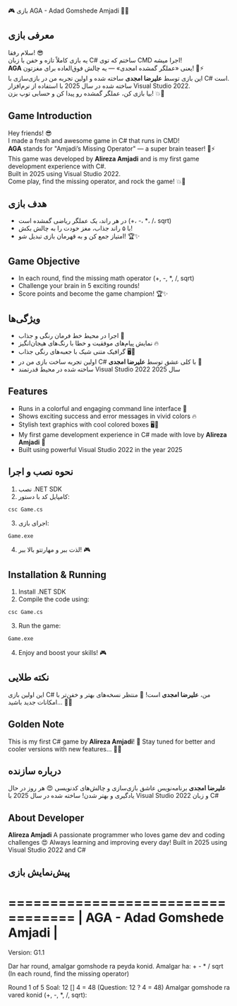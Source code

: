 
🎮 بازی AGA - Adad Gomshede Amjadi 🎉🔥


معرفی بازی
-----------
سلام رفقا! 😎  
یه بازی کاملاً تازه و خفن با زبان C# ساختم که توی CMD اجرا میشه!  
**AGA** یعنی «عملگر گمشده امجدی» — یه چالش فوق‌العاده برای مغزتون! 🧠⚡  
این بازی توسط **علیرضا امجدی** ساخته شده و اولین تجربه من در بازی‌سازی با C# است.  
ساخته شده در سال 2025 با استفاده از نرم‌افزار Visual Studio 2022.  
بیا بازی کن، عملگر گمشده رو پیدا کن و حسابی توپ بزن! 💥🎯


Game Introduction
-----------------
Hey friends! 😎  
I made a fresh and awesome game in C# that runs in CMD!  
**AGA** stands for "Amjadi’s Missing Operator" — a super brain teaser! 🧠⚡  
This game was developed by **Alireza Amjadi** and is my first game development experience with C#.  
Built in 2025 using Visual Studio 2022.  
Come play, find the missing operator, and rock the game! 💥🎯


هدف بازی
---------
- در هر راند، یک عملگر ریاضی گمشده است (+، -، *، /، sqrt)  
- با ۵ راند جذاب، مغز خودت را به چالش بکش!  
- امتیاز جمع کن و به قهرمان بازی تبدیل شو! 🏆✨


Game Objective
---------------
- In each round, find the missing math operator (+, -, *, /, sqrt)  
- Challenge your brain in 5 exciting rounds!  
- Score points and become the game champion! 🏆✨


ویژگی‌ها
---------
- اجرا در محیط خط فرمان رنگی و جذاب 🌈  
- نمایش پیام‌های موفقیت و خطا با رنگ‌های هیجان‌انگیز 🔥  
- گرافیک متنی شیک با جعبه‌های رنگی جذاب 🖥️🎨  
- اولین تجربه ساخت بازی من در C# با کلی عشق توسط **علیرضا امجدی** 💙  
- ساخته شده در محیط قدرتمند Visual Studio 2022 سال 2025


Features
---------
- Runs in a colorful and engaging command line interface 🌈  
- Shows exciting success and error messages in vivid colors 🔥  
- Stylish text graphics with cool colored boxes 🖥️🎨  
- My first game development experience in C# made with love by **Alireza Amjadi** 💙  
- Built using powerful Visual Studio 2022 in the year 2025


نحوه نصب و اجرا
-----------------
1. نصب .NET SDK  
2. کامپایل کد با دستور:  
```bash
csc Game.cs
````

3. اجرای بازی:

```bash
Game.exe
```

4. لذت ببر و مهارتتو بالا ببر! 🎮

## Installation & Running

1. Install .NET SDK
2. Compile the code using:

```bash
csc Game.cs
```

3. Run the game:

```bash
Game.exe
```

4. Enjoy and boost your skills! 🎮

## نکته طلایی

این اولین بازی C# من، **علیرضا امجدی** است! 🎉
منتظر نسخه‌های بهتر و خفن‌تر با امکانات جدید باشید… 🚀🌟

## Golden Note

This is my first C# game by **Alireza Amjadi**! 🎉
Stay tuned for better and cooler versions with new features... 🚀🌟

## درباره سازنده

**علیرضا امجدی**
برنامه‌نویس عاشق بازی‌سازی و چالش‌های کدنویسی 😍
هر روز در حال یادگیری و بهتر شدن!
ساخته شده در سال 2025 با Visual Studio 2022 و زبان C#

## About Developer

**Alireza Amjadi**
A passionate programmer who loves game dev and coding challenges 😍
Always learning and improving every day!
Built in 2025 using Visual Studio 2022 and C#

## پیش‌نمایش بازی

==================================
|  AGA - Adad Gomshede Amjadi  |
==================================

 Version: G1.1

 Dar har round, amalgar gomshode ra peyda konid.
 Amalgar ha: +  -  *  /  sqrt
 (In each round, find the missing operator)

 Round 1 of 5
 Soal: 12 [] 4 = 48
 (Question: 12 ? 4 = 48)
 Amalgar gomshode ra vared konid (+, -, *, /, sqrt):
```
